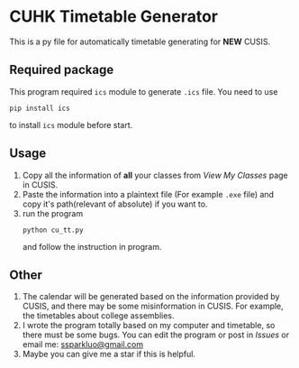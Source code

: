 # CUHK Timetable Generator
This is a py file for automatically timetable generating for **NEW** CUSIS.

## Required package
This program required `ics` module to generate `.ics` file. You need to use 
```
pip install ics
``` 
to install `ics` module before start.

## Usage
1. Copy all the information of **all** your classes from *View My Classes* page in CUSIS.
2. Paste the information into a plaintext file (For example `.exe` file) and copy it's path(relevant of absolute) if you want to.
3. run the program
    ```
    python cu_tt.py
    ```
    and follow the instruction in program.

## Other
1. The calendar will be generated based on the information provided by CUSIS, and there may be some misinformation in CUSIS. For example, the timetables about college assemblies.
2. I wrote the program totally based on my computer and timetable, so there must be some bugs. You can edit the program or post in *Issues* or email me: <ssparkluo@gmail.com>
3. Maybe you can give me a star if this is helpful.